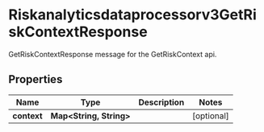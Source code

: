 

# Riskanalyticsdataprocessorv3GetRiskContextResponse

GetRiskContextResponse message for the GetRiskContext api.

## Properties

| Name | Type | Description | Notes |
|------------ | ------------- | ------------- | -------------|
|**context** | **Map&lt;String, String&gt;** |  |  [optional] |



